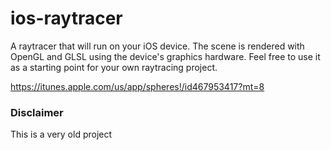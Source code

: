 # ios-raytracer
A raytracer that will run on your iOS device. The scene is rendered with OpenGL and GLSL using the device's graphics hardware. Feel free to use it as a starting point for your own raytracing project.

https://itunes.apple.com/us/app/spheres!/id467953417?mt=8

### Disclaimer
This is a very old project
